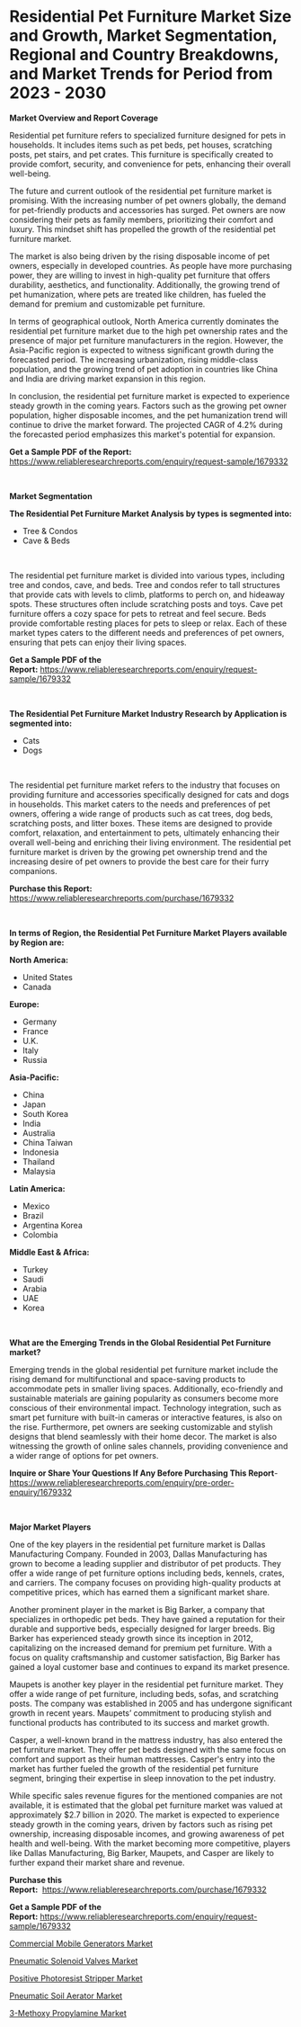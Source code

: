 <p><h1>Residential Pet Furniture Market Size and Growth, Market Segmentation, Regional and Country Breakdowns, and Market Trends for Period from 2023 -  2030</h1></p><p><strong>Market Overview and Report Coverage</strong></p>
<p><p>Residential pet furniture refers to specialized furniture designed for pets in households. It includes items such as pet beds, pet houses, scratching posts, pet stairs, and pet crates. This furniture is specifically created to provide comfort, security, and convenience for pets, enhancing their overall well-being.</p><p>The future and current outlook of the residential pet furniture market is promising. With the increasing number of pet owners globally, the demand for pet-friendly products and accessories has surged. Pet owners are now considering their pets as family members, prioritizing their comfort and luxury. This mindset shift has propelled the growth of the residential pet furniture market.</p><p>The market is also being driven by the rising disposable income of pet owners, especially in developed countries. As people have more purchasing power, they are willing to invest in high-quality pet furniture that offers durability, aesthetics, and functionality. Additionally, the growing trend of pet humanization, where pets are treated like children, has fueled the demand for premium and customizable pet furniture.</p><p>In terms of geographical outlook, North America currently dominates the residential pet furniture market due to the high pet ownership rates and the presence of major pet furniture manufacturers in the region. However, the Asia-Pacific region is expected to witness significant growth during the forecasted period. The increasing urbanization, rising middle-class population, and the growing trend of pet adoption in countries like China and India are driving market expansion in this region.</p><p>In conclusion, the residential pet furniture market is expected to experience steady growth in the coming years. Factors such as the growing pet owner population, higher disposable incomes, and the pet humanization trend will continue to drive the market forward. The projected CAGR of 4.2% during the forecasted period emphasizes this market's potential for expansion.</p></p>
<p><strong>Get a Sample PDF of the Report:</strong> <a href="https://www.reliableresearchreports.com/enquiry/request-sample/1679332">https://www.reliableresearchreports.com/enquiry/request-sample/1679332</a></p>
<p>&nbsp;</p>
<p><strong>Market Segmentation</strong></p>
<p><strong>The Residential Pet Furniture Market Analysis by types is segmented into:</strong></p>
<p><ul><li>Tree & Condos</li><li>Cave & Beds</li></ul></p>
<p>&nbsp;</p>
<p><p>The residential pet furniture market is divided into various types, including tree and condos, cave, and beds. Tree and condos refer to tall structures that provide cats with levels to climb, platforms to perch on, and hideaway spots. These structures often include scratching posts and toys. Cave pet furniture offers a cozy space for pets to retreat and feel secure. Beds provide comfortable resting places for pets to sleep or relax. Each of these market types caters to the different needs and preferences of pet owners, ensuring that pets can enjoy their living spaces.</p></p>
<p><strong>Get a Sample PDF of the Report:</strong>&nbsp;<a href="https://www.reliableresearchreports.com/enquiry/request-sample/1679332">https://www.reliableresearchreports.com/enquiry/request-sample/1679332</a></p>
<p>&nbsp;</p>
<p><strong>The Residential Pet Furniture Market Industry Research by Application is segmented into:</strong></p>
<p><ul><li>Cats</li><li>Dogs</li></ul></p>
<p>&nbsp;</p>
<p><p>The residential pet furniture market refers to the industry that focuses on providing furniture and accessories specifically designed for cats and dogs in households. This market caters to the needs and preferences of pet owners, offering a wide range of products such as cat trees, dog beds, scratching posts, and litter boxes. These items are designed to provide comfort, relaxation, and entertainment to pets, ultimately enhancing their overall well-being and enriching their living environment. The residential pet furniture market is driven by the growing pet ownership trend and the increasing desire of pet owners to provide the best care for their furry companions.</p></p>
<p><strong>Purchase this Report:</strong>&nbsp; <a href="https://www.reliableresearchreports.com/purchase/1679332">https://www.reliableresearchreports.com/purchase/1679332</a></p>
<p>&nbsp;</p>
<p><strong>In terms of Region, the Residential Pet Furniture Market Players available by Region are:</strong></p>
<p>
    <p> <strong> North America: </strong>
        <ul>
            <li>United States</li>
            <li>Canada</li>
        </ul>
        </p> 
    <p> <strong> Europe: </strong>
        <ul>
            <li>Germany</li>
            <li>France</li>
            <li>U.K.</li>
            <li>Italy</li>
            <li>Russia</li>
        </ul>
        </p> 
    <p> <strong> Asia-Pacific: </strong>
        <ul>
            <li>China</li>
            <li>Japan</li>
            <li>South Korea</li>
            <li>India</li>
            <li>Australia</li>
            <li>China Taiwan</li>
            <li>Indonesia</li>
            <li>Thailand</li>
            <li>Malaysia</li>
        </ul>
        </p> 
    <p> <strong> Latin America: </strong>
        <ul>
            <li>Mexico</li>
            <li>Brazil</li>
            <li>Argentina Korea</li>
            <li>Colombia</li>
        </ul>
        </p> 
    <p> <strong> Middle East & Africa: </strong>
        <ul>
            <li>Turkey</li>
            <li>Saudi</li>
            <li>Arabia</li>
            <li>UAE</li>
            <li>Korea</li>
        </ul>
    </p>
    </p>
<p>&nbsp;</p>
<p><strong>What are the Emerging Trends in the Global Residential Pet Furniture market?</strong></p>
<p><p>Emerging trends in the global residential pet furniture market include the rising demand for multifunctional and space-saving products to accommodate pets in smaller living spaces. Additionally, eco-friendly and sustainable materials are gaining popularity as consumers become more conscious of their environmental impact. Technology integration, such as smart pet furniture with built-in cameras or interactive features, is also on the rise. Furthermore, pet owners are seeking customizable and stylish designs that blend seamlessly with their home decor. The market is also witnessing the growth of online sales channels, providing convenience and a wider range of options for pet owners.</p></p>
<p><strong>Inquire or Share Your Questions If Any Before Purchasing This Report</strong>- <a href="https://www.reliableresearchreports.com/enquiry/pre-order-enquiry/1679332">https://www.reliableresearchreports.com/enquiry/pre-order-enquiry/1679332</a></p>
<p>&nbsp;</p>
<p><strong>Major Market Players</strong></p>
<p><p>One of the key players in the residential pet furniture market is Dallas Manufacturing Company. Founded in 2003, Dallas Manufacturing has grown to become a leading supplier and distributor of pet products. They offer a wide range of pet furniture options including beds, kennels, crates, and carriers. The company focuses on providing high-quality products at competitive prices, which has earned them a significant market share.</p><p>Another prominent player in the market is Big Barker, a company that specializes in orthopedic pet beds. They have gained a reputation for their durable and supportive beds, especially designed for larger breeds. Big Barker has experienced steady growth since its inception in 2012, capitalizing on the increased demand for premium pet furniture. With a focus on quality craftsmanship and customer satisfaction, Big Barker has gained a loyal customer base and continues to expand its market presence.</p><p>Maupets is another key player in the residential pet furniture market. They offer a wide range of pet furniture, including beds, sofas, and scratching posts. The company was established in 2005 and has undergone significant growth in recent years. Maupets’ commitment to producing stylish and functional products has contributed to its success and market growth.</p><p>Casper, a well-known brand in the mattress industry, has also entered the pet furniture market. They offer pet beds designed with the same focus on comfort and support as their human mattresses. Casper's entry into the market has further fueled the growth of the residential pet furniture segment, bringing their expertise in sleep innovation to the pet industry.</p><p>While specific sales revenue figures for the mentioned companies are not available, it is estimated that the global pet furniture market was valued at approximately $2.7 billion in 2020. The market is expected to experience steady growth in the coming years, driven by factors such as rising pet ownership, increasing disposable incomes, and growing awareness of pet health and well-being. With the market becoming more competitive, players like Dallas Manufacturing, Big Barker, Maupets, and Casper are likely to further expand their market share and revenue.</p></p>
<p><strong>Purchase this Report:</strong>&nbsp;&nbsp;<a href="https://www.reliableresearchreports.com/purchase/1679332">https://www.reliableresearchreports.com/purchase/1679332</a></p>
<p></p>
<p><strong>Get a Sample PDF of the Report:</strong>&nbsp;<a href="https://www.reliableresearchreports.com/enquiry/request-sample/1679332">https://www.reliableresearchreports.com/enquiry/request-sample/1679332</a></p>
<p><p><a href="https://medium.com/@favor.case.flash/commercial-mobile-generators-market-size-growth-forecast-2023-2030-c7ee96a36942">Commercial Mobile Generators Market</a></p><p><a href="https://medium.com/@half.skull.am/pneumatic-solenoid-valves-market-size-growth-forecast-2023-2030-3693c8216d4c">Pneumatic Solenoid Valves Market</a></p><p><a href="https://www.linkedin.com/pulse/positive-photoresist-stripper-market-share-amp-new-trends-analysis/">Positive Photoresist Stripper Market</a></p><p><a href="https://www.linkedin.com/pulse/pneumatic-soil-aerator-market-research-report-provides-thorough/">Pneumatic Soil Aerator Market</a></p><p><a href="https://www.linkedin.com/pulse/3-methoxy-propylamine-market-size-share-amp-trends-analysis/">3-Methoxy Propylamine Market</a></p></p>